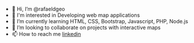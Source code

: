 - 👋 Hi, I’m @rafaeldgeo
- 👀 I'm interested in Developing web map applications
- 🌱 I’m currently learning HTML, CSS, Bootstrap, Javascript, PHP, Node.js
- 💞️ I’m looking to collaborate on projects with interactive maps
- 📫 How to reach me [linkedin](www.linkedin.com/in/rafael-dias-de-almeida-75b958200)

<!---
rafaeldgeo/rafaeldgeo is a ✨ special ✨ repository because its `README.md` (this file) appears on your GitHub profile.
You can click the Preview link to take a look at your changes.
--->
